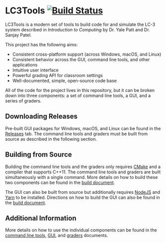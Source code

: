 # LC3Tools [![Build Status](https://travis-ci.org/chiragsakhuja/lc3tools.svg?branch=master)](https://travis-ci.org/chiragsakhuja/lc3tools)
LC3Tools is a modern set of tools to build code for and simulate the LC-3 
system described in *Introduction to Computing* by Dr. Yale Patt and Dr. Sanjay
Patel.

This project has the following aims:

* Consistent cross-platform support (across Windows, macOS, and Linux)
* Consistent behavior across the GUI, command line tools, and other applications
* Intuitive user interface
* Powerful grading API for classroom settings
* Well-documented, simple, open-source code base

All of the code for the project lives in this repository, but it can be broken
down into three components: a set of command line tools, a GUI, and
a series of graders.

## Downloading Releases
Pre-built GUI packages for Windows, macOS, and Linux can be found in the
[Releases](https://github.com/chiragsakhuja/lc3tools/releases) tab. The
command line tools and graders must be built from source as described in
the following section.

## Building from Source
Building the command line tools and the graders only requires
[CMake](https://cmake.org) and a compiler that supports C++11. The command line
tools and graders are built simultaneously with a single command. More details 
on how to build these two components can be found in the
[build document](BUILD.md#command-line-tools-and-graders).

The GUI can also be built from source but additionally requires
[NodeJS](https://nodejs.org/en/) and [Yarn](https://yarnpkg.com/en/) to be
installed. Directions on how to build the GUI can also be found in the
[build document](BUILD.md#gui).

## Additional Information
More details on how to use the individual components can be found in the
[command line tools](CLI.md), [GUI](GUI.md), and [graders](GRADE.md) documents.
